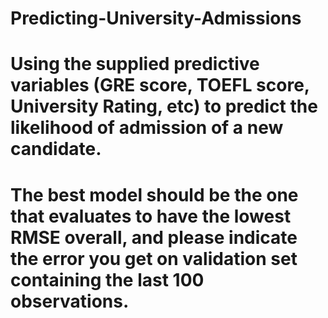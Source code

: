 # Predicting-University-Admissions
**<h1 Task Details h1>**
Using the supplied predictive variables (GRE score, TOEFL score, University Rating, etc) to predict the likelihood of admission of a new candidate.

**<h1 Evaluation Criteria h1>**
The best model should be the one that evaluates to have the lowest RMSE overall, and please indicate the error you get on validation set containing the last 100 observations.
